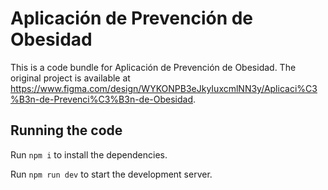
  # Aplicación de Prevención de Obesidad

  This is a code bundle for Aplicación de Prevención de Obesidad. The original project is available at https://www.figma.com/design/WYKONPB3eJkyIuxcmlNN3y/Aplicaci%C3%B3n-de-Prevenci%C3%B3n-de-Obesidad.

  ## Running the code

  Run `npm i` to install the dependencies.

  Run `npm run dev` to start the development server.
  
